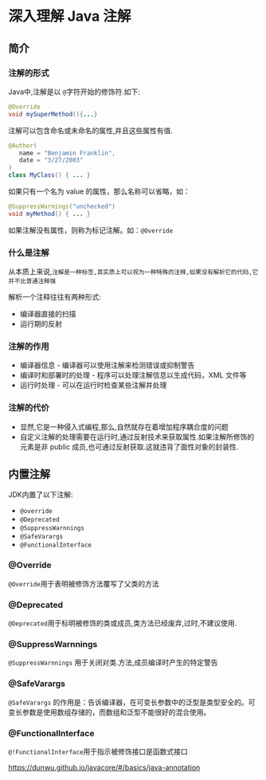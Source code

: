 # 深入理解 Java 注解

## 简介

### 注解的形式
Java中,注解是以 `@`字符开始的修饰符.如下:

```java
@Override
void mySuperMethod(){...}
```
注解可以包含命名或未命名的属性,并且这些属性有值.

```java
@Author(
   name = "Benjamin Franklin",
   date = "3/27/2003"
)
class MyClass() { ... }

```

如果只有一个名为 value 的属性，那么名称可以省略，如：

```java
@SuppressWarnings("unchecked")
void myMethod() { ... }
```

如果注解没有属性，则称为标记注解。如：`@Override`


### 什么是注解
从本质上来说,`注解是一种标签,其实质上可以视为一种特殊的注释,如果没有解析它的代码,它并不比普通注释强`


解析一个注释往往有两种形式:

- 编译器直接的扫描
- 运行期的反射


### 注解的作用

- 编译器信息 - 编译器可以使用注解来检测错误或抑制警告
- 编译时和部署时的处理 - 程序可以处理注解信息以生成代码，XML 文件等
- 运行时处理 - 可以在运行时检查某些注解并处理



### 注解的代价
- 显然,它是一种侵入式编程,那么,自然就存在着增加程序耦合度的问题
- 自定义注解的处理需要在运行时,通过反射技术来获取属性.如果注解所修饰的元素是非 public 成员,也可通过反射获取.这就违背了面性对象的封装性.




## 内置注解

JDK内置了以下注解:
- `@override`
- `@Deprecated`
- `@SuppressWarnnings`
- `@SafeVarargs`
- `@FunctionalInterface`


### @Override

`@Override`用于表明被修饰方法覆写了父类的方法


### @Deprecated
`@Deprecated`用于标明被修饰的类或成员,类方法已经废弃,过时,不建议使用.


### @SuppressWarnnings

`@SuppressWarnnings` 用于关闭对类.方法,成员编译时产生的特定警告


### @SafeVarargs

`@SafeVarargs` 的作用是：告诉编译器，在可变长参数中的泛型是类型安全的。可变长参数是使用数组存储的，而数组和泛型不能很好的混合使用。



### @FunctionalInterface

`@!FunctionalInterface`用于指示被修饰接口是函数式接口



















https://dunwu.github.io/javacore/#/basics/java-annotation